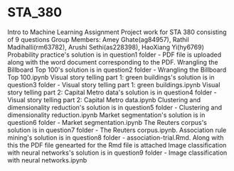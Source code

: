 # STA_380
Intro to Machine Learning Assignment 
Project work for STA 380 consisting of 9 questions
Group Members: Amey Ghate(ag84957), Rathil Madihalli(rm63782), Arushi Sethi(as228398), HaoXiang Yi(hy6769)
Probability practice's solution is in question1 folder - PDF file is uploaded along with the word document corresponding to the PDF.
Wrangling the Billboard Top 100's solution is in question2 folder - Wrangling the Billboard Top 100.ipynb
Visual story telling part 1: green buildings's solution is in question3 folder - Visual story telling part 1: green buildings.ipynb
Visual story telling part 2: Capital Metro data's solution is in question4 folder - Visual story telling part 2: Capital Metro data.ipynb
Clustering and dimensionality reduction's solution is in question5 folder - Clustering and dimensionality reduction.ipynb
Market segmentation's solution is in question6 folder - Market segmentation.ipynb
The Reuters corpus's solution is in question7 folder - The Reuters corpus.ipynb.
Association rule mining's solution is in question8 folder - association-trial.Rmd. Along with this the PDF file genearted for the Rmd file is attached
Image classification with neural networks's solution is in question9 folder - Image classification with neural networks.ipynb
